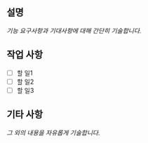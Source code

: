 ## 설명

_기능 요구사항과 기대사항에 대해 간단히 기술합니다._

## 작업 사항

-   [ ] 할 일1
-   [ ] 할 일2
-   [ ] 할 일3

## 기타 사항

_그 외의 내용을 자유롭게 기술합니다._
